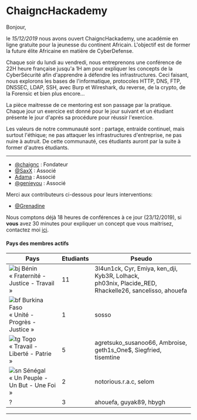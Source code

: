# ChaigncHackademy

Bonjour,

le *15/12/2019* nous avons ouvert ChaigncHackademy, une académie en ligne gratuite pour la jeunesse du continent Africain.
L'objectif est de former la future élite Africaine en matière de CyberDefense.

Chaque soir du lundi au vendredi, nous entreprenons une conférence de 22H heure française jusqu'a 1H am pour expliquer les concepts de la CyberSécurité afin d'apprendre à défendre les infrastructures. Ceci faisant, nous explorons les bases de l'informatique, protocoles HTTP, DNS, FTP, DNSSEC, LDAP, SSH,  avec Burp et Wireshark, du reverse, de la crypto, de la Forensic et bien plus encore...

La pièce maitresse de ce mentoring est son passage par la pratique. Chaque jour un exercice est donné pour le jour suivant et un étudiant présente le jour d'aprés sa procédure pour réussir l'exercice.

Les valeurs de notre communauté sont : partage, entraide continuel, mais surtout l'éthique; ne pas attaquer les infrastructures d'entreprise, ne pas nuire à autruit. De cette communauté, ces étudiants auront par la suite à former d'autres étudiants.

---

* [@chaignc][@chaignc] : Fondateur
* [@SaxX][@SaxX] : Associé
* [Adama][Adama] : Associé
* [@genieyou][@genieyou] : Associé


Merci aux contributeurs ci-dessous pour leurs interventions:
* [@Grenadine][@Grenadine]


Nous comptons déjà 18 heures de conférences à ce jour (23/12/2019), si **vous** avez 30 minutes pour expliquer un concept que vous maitrisez, contactez moi [ici][@chaignc].

#### Pays des membres actifs

| Pays         	        | Etudiants 	| Pseudo                                                                                                         	|
|-------------------	|-------------------	|----------------------------------------------------------------------------------------------------------------	|
| ![bj] Bénin        	<br> « Fraternité - Justice - Travail » | 11               	| 3l4un1ck, Cyr, Emiya, ken_dji, Kyb3R, Lolhack,<br>ph03nix, Placide_RED, Rhackelle26, sancelisso, ahouefa 	|
| ![bf] Burkina Faso 	<br> « Unité - Progrès - Justice » | 1                 	| sosso                                                                                                          	|      	|
| ![tg] Togo         	<br> « Travail - Liberté - Patrie »  | 5                 	| agretsuko_susanoo66, Ambroise, geth1s_One$, Siegfried,<br>tisemtine                                       	|
| ![sn] Sénégal      	<br> « Un Peuple - Un But - Une Foi »  | 2                 	| notorious.r.a.c, selom                                                                                       	|  	|
| ?            	        | 3                 	| ahouefa, guyak89, hbygh                                                                                    	|


[bj]: https://upload.wikimedia.org/wikipedia/commons/thumb/0/0a/Flag_of_Benin.svg/20px-Flag_of_Benin.svg.png
[bf]: https://upload.wikimedia.org/wikipedia/commons/thumb/3/31/Flag_of_Burkina_Faso.svg/20px-Flag_of_Burkina_Faso.svg.png
[tg]:https://upload.wikimedia.org/wikipedia/commons/thumb/6/68/Flag_of_Togo.svg/20px-Flag_of_Togo.svg.png
[sn]: https://upload.wikimedia.org/wikipedia/commons/thumb/f/fd/Flag_of_Senegal.svg/20px-Flag_of_Senegal.svg.png

---

[@chaignc]:https://twitter.com/chaignc
[hexpresso]:https://hexpresso.github.io
[@Grenadine]:https://twitter.com/Greynardine
[@SaxX]:https://twitter.com/_saxx_
[@genieyou]:https://twitter.com/genieyou/
[Adama]:https://www.pyramidhackers.com
